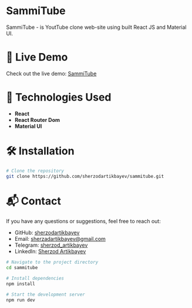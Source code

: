 # SammiTube

SammiTube - is YoutTube clone web-site using built React JS and Material UI.

# 🚀 Live Demo
Check out the live demo: [SammiTube](https://sammitube-five.vercel.app/)

# 🚀 Technologies Used
- **React**
- **React Router Dom**
- **Material UI**

# 🛠 Installation
```bash
# Clone the repository
git clone https://github.com/sherzodartikbayev/sammitube.git
```

# 📬 Contact
If you have any questions or suggestions, feel free to reach out:

- GitHub: [sherzodartikbayev](https://github.com/sherzodartikbayev)
- Email: sherzadartikbayev@gmail.com
- Telegram: [sherzod_artikbayev](https://t.me/sherzod_artikbayev)
- LinkedIn: [Sherzod Artikbayev](https://www.linkedin.com/in/sherzod3105/)

```bash
# Navigate to the project directory
cd sammitube
```

```bash
# Install dependencies
npm install 
```

```bash
# Start the development server
npm run dev 
```

